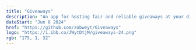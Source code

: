 ```yaml
---
title: "Giveaways"
description: "An app for hosting fair and reliable giveaways at your discord."
dateStart: "Jun 8 2024"
href: "https://github.com/zobweyt/Giveaways"
logo: "https://i.ibb.co/JWytDtjM/giveaways-24.png"
rgb: "175, 1, 32"
---
```

